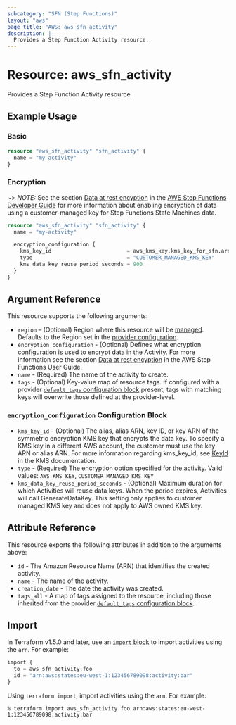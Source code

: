 ```yaml
---
subcategory: "SFN (Step Functions)"
layout: "aws"
page_title: "AWS: aws_sfn_activity"
description: |-
  Provides a Step Function Activity resource.
---
```


# Resource: aws_sfn_activity

Provides a Step Function Activity resource

## Example Usage

### Basic

```terraform
resource "aws_sfn_activity" "sfn_activity" {
  name = "my-activity"
}
```

### Encryption

~> *NOTE:* See the section [Data at rest encyption](https://docs.aws.amazon.com/step-functions/latest/dg/encryption-at-rest.html) in the [AWS Step Functions Developer Guide](https://docs.aws.amazon.com/step-functions/latest/dg/welcome.html) for more information about enabling encryption of data using a customer-managed key for Step Functions State Machines data.

```terraform
resource "aws_sfn_activity" "sfn_activity" {
  name = "my-activity"

  encryption_configuration {
    kms_key_id                        = aws_kms_key.kms_key_for_sfn.arn
    type                              = "CUSTOMER_MANAGED_KMS_KEY"
    kms_data_key_reuse_period_seconds = 900
  }
}
```

## Argument Reference

This resource supports the following arguments:

* `region` – (Optional) Region where this resource will be [managed](https://docs.aws.amazon.com/general/latest/gr/rande.html#regional-endpoints). Defaults to the Region set in the [provider configuration](https://registry.terraform.io/providers/hashicorp/aws/latest/docs#aws-configuration-reference).
* `encryption_configuration` - (Optional) Defines what encryption configuration is used to encrypt data in the Activity. For more information see the section [Data at rest encyption](https://docs.aws.amazon.com/step-functions/latest/dg/encryption-at-rest.html) in the AWS Step Functions User Guide.
* `name` - (Required) The name of the activity to create.
* `tags` - (Optional) Key-value map of resource tags. If configured with a provider [`default_tags` configuration block](https://registry.terraform.io/providers/hashicorp/aws/latest/docs#default_tags-configuration-block) present, tags with matching keys will overwrite those defined at the provider-level.

### `encryption_configuration` Configuration Block

* `kms_key_id` - (Optional) The alias, alias ARN, key ID, or key ARN of the symmetric encryption KMS key that encrypts the data key. To specify a KMS key in a different AWS account, the customer must use the key ARN or alias ARN. For more information regarding kms_key_id, see [KeyId](https://docs.aws.amazon.com/kms/latest/APIReference/API_DescribeKey.html#API_DescribeKey_RequestParameters) in the KMS documentation.
* `type` - (Required) The encryption option specified for the activity. Valid values: `AWS_KMS_KEY`, `CUSTOMER_MANAGED_KMS_KEY`
* `kms_data_key_reuse_period_seconds` - (Optional) Maximum duration for which Activities will reuse data keys. When the period expires, Activities will call GenerateDataKey. This setting only applies to customer managed KMS key and does not apply to AWS owned KMS key.

## Attribute Reference

This resource exports the following attributes in addition to the arguments above:

* `id` - The Amazon Resource Name (ARN) that identifies the created activity.
* `name` - The name of the activity.
* `creation_date` - The date the activity was created.
* `tags_all` - A map of tags assigned to the resource, including those inherited from the provider [`default_tags` configuration block](https://registry.terraform.io/providers/hashicorp/aws/latest/docs#default_tags-configuration-block).

## Import

In Terraform v1.5.0 and later, use an [`import` block](https://developer.hashicorp.com/terraform/language/import) to import activities using the `arn`. For example:

```terraform
import {
  to = aws_sfn_activity.foo
  id = "arn:aws:states:eu-west-1:123456789098:activity:bar"
}
```

Using `terraform import`, import activities using the `arn`. For example:

```console
% terraform import aws_sfn_activity.foo arn:aws:states:eu-west-1:123456789098:activity:bar
```
